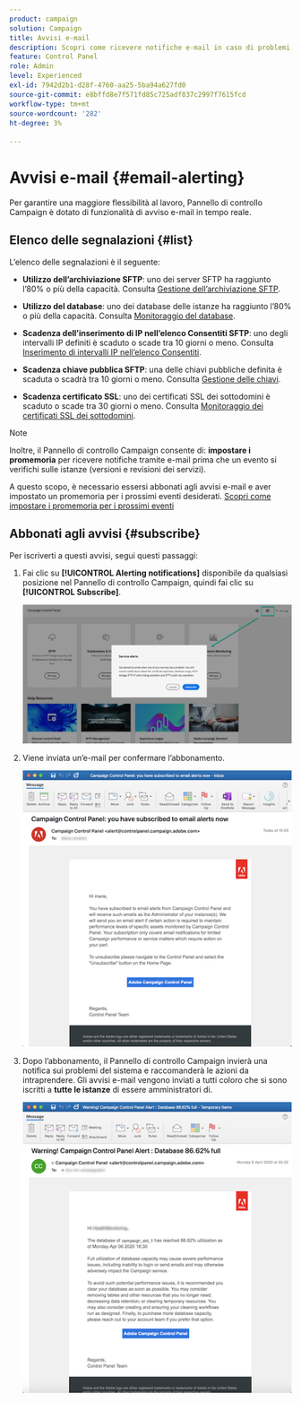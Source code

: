 ```yaml
---
product: campaign
solution: Campaign
title: Avvisi e-mail
description: Scopri come ricevere notifiche e-mail in caso di problemi con le istanze Campaign
feature: Control Panel
role: Admin
level: Experienced
exl-id: 7942d2b1-d28f-4760-aa25-5ba94a627fd0
source-git-commit: e8bffd8e7f571fd85c725adf837c2997f7615fcd
workflow-type: tm+mt
source-wordcount: '282'
ht-degree: 3%

---
```


# Avvisi e-mail {#email-alerting}

Per garantire una maggiore flessibilità al lavoro, Pannello di controllo Campaign è dotato di funzionalità di avviso e-mail in tempo reale.

## Elenco delle segnalazioni {#list}

L’elenco delle segnalazioni è il seguente:

* **Utilizzo dell’archiviazione SFTP**: uno dei server SFTP ha raggiunto l’80% o più della capacità. Consulta [Gestione dell’archiviazione SFTP](../../sftp/using/sftp-storage-management.md).

* **Utilizzo del database**: uno dei database delle istanze ha raggiunto l’80% o più della capacità. Consulta [Monitoraggio del database](../../performance-monitoring/using/database-monitoring.md).

* **Scadenza dell’inserimento di IP nell’elenco Consentiti SFTP**: uno degli intervalli IP definiti è scaduto o scade tra 10 giorni o meno. Consulta [Inserimento di intervalli IP nell’elenco Consentiti](../../sftp/using/ip-range-allow-listing.md).

* **Scadenza chiave pubblica SFTP**: una delle chiavi pubbliche definita è scaduta o scadrà tra 10 giorni o meno. Consulta [Gestione delle chiavi](../../sftp/using/key-management.md).

* **Scadenza certificato SSL**: uno dei certificati SSL dei sottodomini è scaduto o scade tra 30 giorni o meno. Consulta [Monitoraggio dei certificati SSL dei sottodomini](../../subdomains-certificates/using/monitoring-ssl-certificates.md).

<!--* **Long running Queries**: A query has been running for more than 24 hours on one of your instances. See [Monitoring active queries](database-active-queries.md).-->

>[!NOTE]
>
>Inoltre, il Pannello di controllo Campaign consente di: **impostare i promemoria** per ricevere notifiche tramite e-mail prima che un evento si verifichi sulle istanze (versioni e revisioni dei servizi).
>
>A questo scopo, è necessario essersi abbonati agli avvisi e-mail e aver impostato un promemoria per i prossimi eventi desiderati. [Scopri come impostare i promemoria per i prossimi eventi](../../service-events/service-events.md#reminders)

## Abbonati agli avvisi {#subscribe}

Per iscriverti a questi avvisi, segui questi passaggi:

1. Fai clic su **[!UICONTROL Alerting notifications]** disponibile da qualsiasi posizione nel Pannello di controllo Campaign, quindi fai clic su **[!UICONTROL Subscribe]**.

   ![](assets/subscribing.png)

1. Viene inviata un’e-mail per confermare l’abbonamento.

   ![](assets/email_subscription.png)

1. Dopo l’abbonamento, il Pannello di controllo Campaign invierà una notifica sui problemi del sistema e raccomanderà le azioni da intraprendere. Gli avvisi e-mail vengono inviati a tutti coloro che si sono iscritti a **tutte le istanze** di essere amministratori di.

   ![](assets/alert_sample.png)
